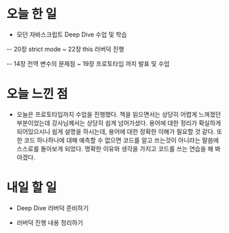 # 오늘 한 일

- 모던 자바스크립트 Deep Dive 수업 및 학습

-- 20장 strict mode ~ 22장 this 러버덕 진행

-- 14장 전역 변수의 문제점 ~ 19장 프로토타입 까지 발표 및 수업

# 오늘 느낀 점

- 오늘은 프로토타입까지 수업을 진행했다. 책을 읽으면서는 상당히 어렵게 느껴졌던 부분이었는데 강사님께서는 상당히 쉽게 넘어가셨다. 용어에 대한 정리가 확실하게 되어있으시니 쉽게 설명을 하시는데, 용어에 대한 정확한 이해가 필요할 것 같다. 또한 코드 하나하나에 대해 예측할 수 없으면 코드를 알고 쓰는것이 아니라는 말씀에 스스로를 돌아보게 되었다. 명확한 이유와 생각을 가지고 코드를 쓰는 연습을 해 봐야겠다.

# 내일 할 일

- Deep Dive 러버덕 준비하기

- 러버덕 진행 내용 정리하기
